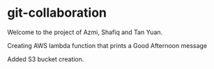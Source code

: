 # git-collaboration

Welcome to the project of Azmi, Shafiq and Tan Yuan.



Creating AWS lambda function that prints a Good Afternoon message

Added S3 bucket creation.

